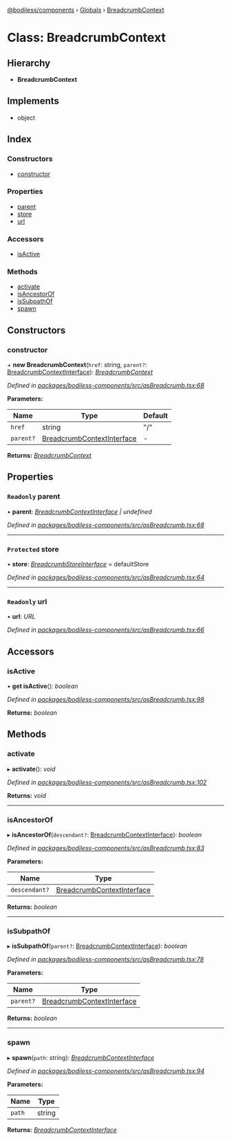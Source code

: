 [@bodiless/components](../README.md) › [Globals](../globals.md) › [BreadcrumbContext](breadcrumbcontext.md)

# Class: BreadcrumbContext

## Hierarchy

* **BreadcrumbContext**

## Implements

* object

## Index

### Constructors

* [constructor](breadcrumbcontext.md#constructor)

### Properties

* [parent](breadcrumbcontext.md#readonly-parent)
* [store](breadcrumbcontext.md#protected-store)
* [url](breadcrumbcontext.md#readonly-url)

### Accessors

* [isActive](breadcrumbcontext.md#isactive)

### Methods

* [activate](breadcrumbcontext.md#activate)
* [isAncestorOf](breadcrumbcontext.md#isancestorof)
* [isSubpathOf](breadcrumbcontext.md#issubpathof)
* [spawn](breadcrumbcontext.md#spawn)

## Constructors

###  constructor

\+ **new BreadcrumbContext**(`href`: string, `parent?`: [BreadcrumbContextInterface](../globals.md#breadcrumbcontextinterface)): *[BreadcrumbContext](breadcrumbcontext.md)*

*Defined in [packages/bodiless-components/src/asBreadcrumb.tsx:68](https://github.com/johnsonandjohnson/Bodiless-JS/blob/5dc9e32/packages/bodiless-components/src/asBreadcrumb.tsx#L68)*

**Parameters:**

Name | Type | Default |
------ | ------ | ------ |
`href` | string | "/" |
`parent?` | [BreadcrumbContextInterface](../globals.md#breadcrumbcontextinterface) | - |

**Returns:** *[BreadcrumbContext](breadcrumbcontext.md)*

## Properties

### `Readonly` parent

• **parent**: *[BreadcrumbContextInterface](../globals.md#breadcrumbcontextinterface) | undefined*

*Defined in [packages/bodiless-components/src/asBreadcrumb.tsx:68](https://github.com/johnsonandjohnson/Bodiless-JS/blob/5dc9e32/packages/bodiless-components/src/asBreadcrumb.tsx#L68)*

___

### `Protected` store

• **store**: *[BreadcrumbStoreInterface](../globals.md#breadcrumbstoreinterface)* = defaultStore

*Defined in [packages/bodiless-components/src/asBreadcrumb.tsx:64](https://github.com/johnsonandjohnson/Bodiless-JS/blob/5dc9e32/packages/bodiless-components/src/asBreadcrumb.tsx#L64)*

___

### `Readonly` url

• **url**: *URL*

*Defined in [packages/bodiless-components/src/asBreadcrumb.tsx:66](https://github.com/johnsonandjohnson/Bodiless-JS/blob/5dc9e32/packages/bodiless-components/src/asBreadcrumb.tsx#L66)*

## Accessors

###  isActive

• **get isActive**(): *boolean*

*Defined in [packages/bodiless-components/src/asBreadcrumb.tsx:98](https://github.com/johnsonandjohnson/Bodiless-JS/blob/5dc9e32/packages/bodiless-components/src/asBreadcrumb.tsx#L98)*

**Returns:** *boolean*

## Methods

###  activate

▸ **activate**(): *void*

*Defined in [packages/bodiless-components/src/asBreadcrumb.tsx:102](https://github.com/johnsonandjohnson/Bodiless-JS/blob/5dc9e32/packages/bodiless-components/src/asBreadcrumb.tsx#L102)*

**Returns:** *void*

___

###  isAncestorOf

▸ **isAncestorOf**(`descendant?`: [BreadcrumbContextInterface](../globals.md#breadcrumbcontextinterface)): *boolean*

*Defined in [packages/bodiless-components/src/asBreadcrumb.tsx:83](https://github.com/johnsonandjohnson/Bodiless-JS/blob/5dc9e32/packages/bodiless-components/src/asBreadcrumb.tsx#L83)*

**Parameters:**

Name | Type |
------ | ------ |
`descendant?` | [BreadcrumbContextInterface](../globals.md#breadcrumbcontextinterface) |

**Returns:** *boolean*

___

###  isSubpathOf

▸ **isSubpathOf**(`parent?`: [BreadcrumbContextInterface](../globals.md#breadcrumbcontextinterface)): *boolean*

*Defined in [packages/bodiless-components/src/asBreadcrumb.tsx:78](https://github.com/johnsonandjohnson/Bodiless-JS/blob/5dc9e32/packages/bodiless-components/src/asBreadcrumb.tsx#L78)*

**Parameters:**

Name | Type |
------ | ------ |
`parent?` | [BreadcrumbContextInterface](../globals.md#breadcrumbcontextinterface) |

**Returns:** *boolean*

___

###  spawn

▸ **spawn**(`path`: string): *[BreadcrumbContextInterface](../globals.md#breadcrumbcontextinterface)*

*Defined in [packages/bodiless-components/src/asBreadcrumb.tsx:94](https://github.com/johnsonandjohnson/Bodiless-JS/blob/5dc9e32/packages/bodiless-components/src/asBreadcrumb.tsx#L94)*

**Parameters:**

Name | Type |
------ | ------ |
`path` | string |

**Returns:** *[BreadcrumbContextInterface](../globals.md#breadcrumbcontextinterface)*
